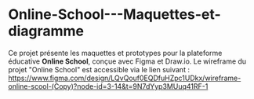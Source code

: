 # Online-School---Maquettes-et-diagramme
Ce projet présente les maquettes et prototypes pour la plateforme éducative **Online School**, conçue avec Figma et Draw.io.
Le wireframe du projet "Online School" est accessible via le lien suivant : https://www.figma.com/design/LQvQouf0EQDfuHZpc1UDkx/wireframe-online-scool-(Copy)?node-id=3-14&t=9N7dYyp3MUuq41RF-1
